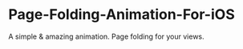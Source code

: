 Page-Folding-Animation-For-iOS
==============================

A simple &amp; amazing animation. Page folding for your views.
